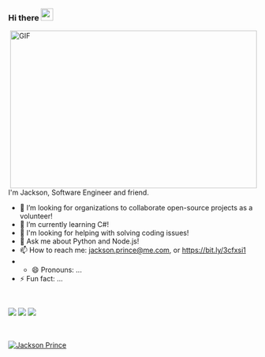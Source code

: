 ### Hi there <img src="https://media.giphy.com/media/hvRJCLFzcasrR4ia7z/giphy.gif" width="25px">

<img align="right" alt="GIF" src="https://github.com/abhisheknaiidu/abhisheknaiidu/blob/master/code.gif?raw=true" width="500" height="320" />

<br/>

I'm Jackson, Software Engineer and friend.
<br/>


- :rocket: I’m looking for organizations to collaborate open-source projects as a volunteer!
- 🔭 I’m currently learning C#!
- 🤔 I'm looking for helping with solving coding issues!
- 💬 Ask me about Python and Node.js!
- 📫 How to reach me: jackson.prince@me.com, or https://bit.ly/3cfxsi1
- - 😄 Pronouns: ...
- ⚡ Fun fact: ...

<br/>

<!-- ![](https://img.shields.io/badge/OS-Linux&&Windows-informational?style=flat&logo=<LOGO_NAME>&logoColor=white&color=2bbc8a) -->
![](https://img.shields.io/badge/Editor-Intellij&&VSCode-informational?style=flat&logo=<LOGO_NAME>&logoColor=white&color=2bbc8a)
![](https://img.shields.io/badge/Code-Java&&NodeJs&&Go-informational?style=flat&logo=<LOGO_NAME>&logoColor=white&color=2bbc8a)
![](https://img.shields.io/badge/Interest-Cloud-informational?style=flat&logo=<LOGO_NAME>&logoColor=white&color=2bbc8a)

<br/>

<br/>
<a href="https://github.com/jxnprince">
<img align="center" src="https://github-readme-stats.vercel.app/api?username=jxnprince&show_icons=true&theme=gotham&include_all_commits=true&count_private=true" alt="Jackson Prince" />
</a>
